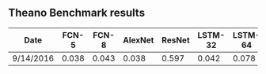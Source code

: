 ## Theano Benchmark results


| Date      | FCN-5 | FCN-8 | AlexNet | ResNet | LSTM-32 | LSTM-64 |
|-----------|-------|-------|---------|--------|---------|---------|
| 9/14/2016 | 0.038 | 0.043 | 0.038   | 0.597  |  0.042  |  0.078  |
